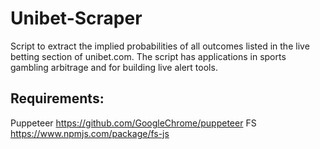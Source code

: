 # Unibet-Scraper
Script to extract the implied probabilities of all outcomes listed in the live betting section of unibet.com.  The script has applications in sports gambling arbitrage and for building live alert tools.

## Requirements:
Puppeteer https://github.com/GoogleChrome/puppeteer
FS https://www.npmjs.com/package/fs-js
